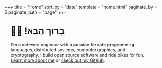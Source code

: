 +++
title = "Home"
sort_by = "date"
template = "home.html"
paginate_by = 5
paginate_path = "page"
+++

<div class="post-content" style="margin-top: 16px; padding: 20px; border: 1px solid var(--accent);">
  <h1 style="margin-top: 0;">👋🏼 !בָּרוּך הַבָּא</h1>
  I'm a software engineer with a passion for safe programming languages,
  distributed systems, computer graphics, and cryptography. I build open source
  software and ride bikes for fun. <a href="/about/">Learn more about me</a> or
  <a href="https://github.com/ebkalderon">check out my GitHub</a>.
</div>
